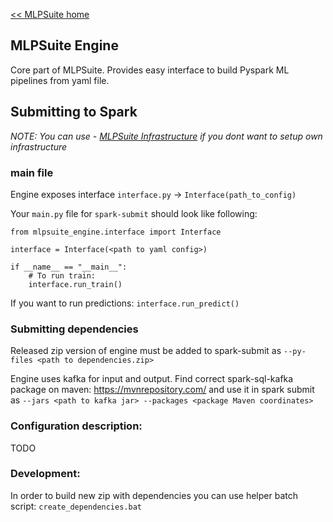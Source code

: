 [<< MLPSuite home](../.)
## MLPSuite Engine

Core part of MLPSuite. Provides easy interface to build Pyspark ML pipelines from yaml file.

## Submitting to Spark
*NOTE: You can use - [MLPSuite Infrastructure](../mlpsuite_infrastructure) if you dont want to setup own infrastructure*
### main file
Engine exposes interface `interface.py` -> `Interface(path_to_config)`

Your `main.py` file for `spark-submit` should look like following:
```
from mlpsuite_engine.interface import Interface

interface = Interface(<path to yaml config>)

if __name__ == "__main__":
    # To run train:
    interface.run_train() 
```
If you want to run predictions: `interface.run_predict()`

### Submitting dependencies
Released zip version of engine must be added to spark-submit as `--py-files <path to dependencies.zip>`

Engine uses kafka for input and output. Find correct spark-sql-kafka package on maven: https://mvnrepository.com/ and use it in spark submit as `--jars <path to kafka jar> --packages <package Maven coordinates>`


### Configuration description:
TODO

### Development:
In order to build new zip with dependencies you can use helper batch script: `create_dependencies.bat`
